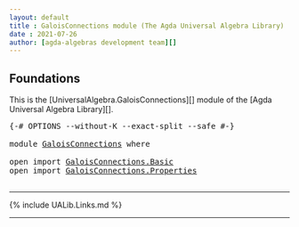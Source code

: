 ```yaml
---
layout: default
title : GaloisConnections module (The Agda Universal Algebra Library)
date : 2021-07-26
author: [agda-algebras development team][]
---
```


## Foundations

This is the [UniversalAlgebra.GaloisConnections][] module of the [Agda Universal Algebra Library][].


<pre class="Agda">
<a id="289" class="Symbol">{-#</a> <a id="293" class="Keyword">OPTIONS</a> <a id="301" class="Pragma">--without-K</a> <a id="313" class="Pragma">--exact-split</a> <a id="327" class="Pragma">--safe</a> <a id="334" class="Symbol">#-}</a>

<a id="339" class="Keyword">module</a> <a id="346" href="GaloisConnections.html" class="Module">GaloisConnections</a> <a id="364" class="Keyword">where</a>

<a id="371" class="Keyword">open</a> <a id="376" class="Keyword">import</a> <a id="383" href="GaloisConnections.Basic.html" class="Module">GaloisConnections.Basic</a>
<a id="407" class="Keyword">open</a> <a id="412" class="Keyword">import</a> <a id="419" href="GaloisConnections.Properties.html" class="Module">GaloisConnections.Properties</a>

</pre>


-------------------------------------


{% include UALib.Links.md %}


--------------------------------

[agda-algebras development team]: https://github.com/ualib/agda-algebras#the-agda-algebras-development-team
